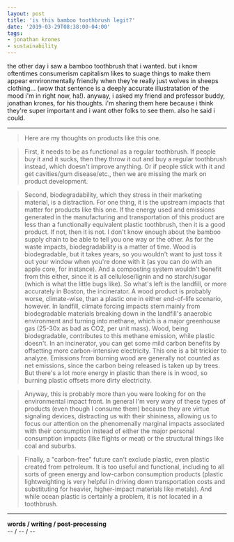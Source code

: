 ```yaml
---
layout: post
title: 'is this bamboo toothbrush legit?'
date: '2019-03-29T08:38:00-04:00'
tags:
- jonathan krones
- sustainability
--- 
```


the other day i saw a bamboo toothbrush that i wanted. but i know oftentimes consumerism capitalism likes to suage things to make them appear environmentally friendly when they're really just wolves in sheeps clothing... (wow that sentence is a deeply accurate illustratation of the mood i'm in right now, ha!). anyway, i asked my friend and professor buddy, jonathan krones, for his thoughts. i'm sharing them here because i think they're super important and i want other folks to see them. also he said i could. 

---

> Here are my thoughts on products like this one.

> First, it needs to be as functional as a regular toothbrush. If people buy it and it sucks, then they throw it out and buy a regular toothbrush instead, which doesn't improve anything. Or if people stick with it and get cavities/gum disease/etc., then we are missing the mark on product development.

> Second, biodegradability, which they stress in their marketing material, is a distraction. For one thing, it is the upstream impacts that matter for products like this one. If the energy used and emissions generated in the manufacturing and transportation of this product are less than a functionally equivalent plastic toothbrush, then it is a good product. If not, then it is not. I don't know enough about the bamboo supply chain to be able to tell you one way or the other. As for the waste impacts, biodegradability is a matter of time. Wood is biodegradable, but it takes years, so you wouldn't want to just toss it out your window when you're done with it (as you can do with an apple core, for instance). And a composting system wouldn't benefit from this either, since it is all cellulose/lignin and no starch/sugar (which is what the little bugs like). So what's left is the landfill, or more accurately in Boston, the incinerator. A wood product is probably worse, climate-wise, than a plastic one in either end-of-life scenario, however. In landfill, climate forcing impacts stem mainly from biodegradable materials breaking down in the landfill's anaerobic environment and turning into methane, which is a major greenhouse gas (25-30x as bad as CO2, per unit mass). Wood, being biodegradable, contributes to this methane emission, while plastic doesn't. In an incinerator, you can get some mild carbon benefits by offsetting more carbon-intensive electricity. This one is a bit trickier to analyze. Emissions from burning wood are generally not counted as net emissions, since the carbon being released is taken up by trees. But there's a lot more energy in plastic than there is in wood, so burning plastic offsets more dirty electricity.

> Anyway, this is probably more than you were looking for on the environmental impact front. In general I'm very wary of these types of products (even though I consume them) because they are virtue signaling devices, distracting us with their shininess, allowing us to focus our attention on the phenomenally marginal impacts associated with their consumption instead of either the major personal consumption impacts (like flights or meat) or the structural things like coal and suburbs.

> Finally, a "carbon-free" future can't exclude plastic, even plastic created from petroleum. It is too useful and functional, including to all sorts of green energy and low-carbon consumption products (plastic lightweighting is very helpful in driving down transportation costs and substituting for heavier, higher-impact materials like metals). And while ocean plastic is certainly a problem, it is not located in a toothbrush.

---

<!-- hyperlink bank -->


<!-- &#042; = asterisk -->
<!-- &#039; = single quote '-->

**words / writing / post-processing**  
-- / -- / --